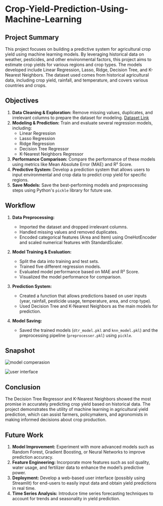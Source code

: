 # Crop-Yield-Prediction-Using-Machine-Learning

## Project Summary
This project focuses on building a predictive system for agricultural crop yield using machine learning models. By leveraging historical data on weather, pesticides, and other environmental factors, this project aims to estimate crop yields for various regions and crop types. The models developed include Linear Regression, Lasso, Ridge, Decision Tree, and K-Nearest Neighbors. The dataset used comes from historical agricultural data, including crop yield, rainfall, and temperature, and covers various countries and crops.

## Objectives
1. **Data Cleaning & Exploration:** Remove missing values, duplicates, and irrelevant columns to prepare the dataset for modeling.
   [Dataset Link](https://www.kaggle.com/datasets/patelris/crop-yield-prediction-dataset)
3. **Modeling & Prediction:** Train and evaluate several regression models, including:
   - Linear Regression
   - Lasso Regression
   - Ridge Regression
   - Decision Tree Regressor
   - K-Nearest Neighbors Regressor
4. **Performance Comparison:** Compare the performance of these models using metrics like Mean Absolute Error (MAE) and R² Score.
5. **Predictive System:** Develop a prediction system that allows users to input environmental and crop data to predict crop yield for specific regions.
6. **Save Models:** Save the best-performing models and preprocessing steps using Python's `pickle` library for future use.

## Workflow
1. **Data Preprocessing:**
   - Imported the dataset and dropped irrelevant columns.
   - Handled missing values and removed duplicates.
   - Encoded categorical features (Area and Item) using OneHotEncoder and scaled numerical features with StandardScaler.

2. **Model Training & Evaluation:**
   - Split the data into training and test sets.
   - Trained five different regression models.
   - Evaluated model performance based on MAE and R² Score.
   - Visualized the model performance for comparison.

3. **Prediction System:**
   - Created a function that allows predictions based on user inputs (year, rainfall, pesticide usage, temperature, area, and crop type).
   - Used Decision Tree and K-Nearest Neighbors as the main models for prediction.

4. **Model Saving:**
   - Saved the trained models (`dtr_model.pkl` and `knn_model.pkl`) and the preprocessing pipeline (`preprocesser.pkl`) using `pickle`.
  
## Snapshot
![model comperasion](https://github.com/user-attachments/assets/e771c9cd-e2c3-46c0-bf6a-a897753688e6)

![user interface]()

## Conclusion
The Decision Tree Regressor and K-Nearest Neighbors showed the most promise in accurately predicting crop yield based on historical data. The project demonstrates the utility of machine learning in agricultural yield prediction, which can assist farmers, policymakers, and agronomists in making informed decisions about crop production.

## Future Work
1. **Model Improvement:** Experiment with more advanced models such as Random Forest, Gradient Boosting, or Neural Networks to improve prediction accuracy.
2. **Feature Engineering:** Incorporate more features such as soil quality, water usage, and fertilizer data to enhance the model’s predictive power.
3. **Deployment:** Develop a web-based user interface (possibly using Streamlit) for end-users to easily input data and obtain yield predictions in real time.
4. **Time Series Analysis:** Introduce time series forecasting techniques to account for trends and seasonality in yield prediction.
